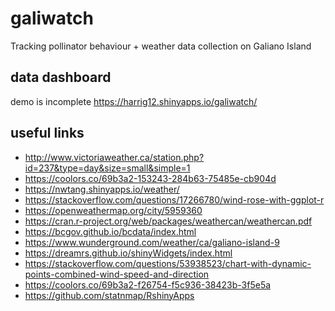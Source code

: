 # galiwatch
Tracking pollinator behaviour + weather data collection on Galiano Island

## data dashboard

demo is incomplete
https://harrig12.shinyapps.io/galiwatch/


## useful links

* http://www.victoriaweather.ca/station.php?id=237&type=day&size=small&simple=1
* https://coolors.co/69b3a2-153243-284b63-75485e-cb904d
* https://nwtang.shinyapps.io/weather/
* https://stackoverflow.com/questions/17266780/wind-rose-with-ggplot-r
* https://openweathermap.org/city/5959360
* https://cran.r-project.org/web/packages/weathercan/weathercan.pdf
* https://bcgov.github.io/bcdata/index.html
* https://www.wunderground.com/weather/ca/galiano-island-9
* https://dreamrs.github.io/shinyWidgets/index.html
* https://stackoverflow.com/questions/53938523/chart-with-dynamic-points-combined-wind-speed-and-direction
* https://coolors.co/69b3a2-f26754-f5c936-38423b-3f5e5a
* https://github.com/statnmap/RshinyApps